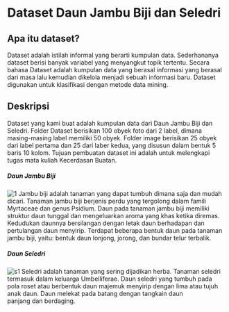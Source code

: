 # Dataset Daun Jambu Biji dan Seledri
## Apa itu dataset?
Dataset adalah istilah informal yang berarti kumpulan data. Sederhananya dataset berisi banyak variabel yang menyangkut topik tertentu. Secara bahasa Dataset adalah kumpulan data yang berasal informasi yang berasal dari masa lalu kemudian dikelola menjadi sebuah informasi baru. Dataset digunakan untuk klasifikasi dengan metode data mining.

## Deskripsi
Dataset yang kami buat adalah kumpulan data dari Daun Jambu Biji dan Seledri. Folder Dataset berisikan 100 obyek foto dari 2 label, dimana masing-masing label memiliki 50 obyek. Folder image berisikan 25 obyek dari label pertama dan 25 dari laber kedua, yang disusun dalam bentuk 5 baris 10 kolom. Tujuan pembuatan dataset ini adalah untuk melengkapi tugas mata kuliah Kecerdasan Buatan.

##### Daun Jambu Biji
![1](https://user-images.githubusercontent.com/117715875/200752188-19db1f83-dea3-47f3-942e-0296ef402e9d.jpg)
Jambu biji adalah tanaman yang dapat tumbuh dimana saja dan mudah dicari. Tanaman jambu biji berjenis perdu yang tergolong dalam famili Myrtaceae dan genus Psidium. Daun pada tanaman jambu biji memiliki struktur daun tunggal dan mengeluarkan aroma yang khas ketika diremas. Kedudukan daunnya bersilangan dengan letak daun berhadapan dan pertulangan daun menyirip. Terdapat beberapa bentuk daun pada tanaman jambu biji, yaitu: bentuk daun lonjong, jorong, dan bundar telur terbalik.

##### Daun Seledri
![s1](https://user-images.githubusercontent.com/117715875/200752219-26db6551-5285-4d6b-8e82-205d6b3aaebb.jpg)
Seledri adalah tanaman yang sering dijadikan herba. Tanaman seledri termasuk dalam keluarga Umbelliferae. Daun seledri yang tumbuh pada pola roset atau berbentuk daun majemuk menyirip dengan lima atau tujuh anak daun. Daun melekat pada batang dengan tangkain daun panjang dan berdaging.
